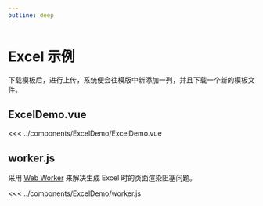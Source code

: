 ```yaml
---
outline: deep
---
```


<script setup>
  import ExcelDemo from '../components/ExcelDemo/ExcelDemo.vue';
</script>

# Excel 示例

下载模板后，进行上传，系统便会往模版中新添加一列，并且下载一个新的模板文件。

<ExcelDemo />

## ExcelDemo.vue

<<< ../components/ExcelDemo/ExcelDemo.vue

## worker.js

采用 [Web Worker](https://developer.mozilla.org/zh-CN/docs/Web/API/Web_Workers_API) 来解决生成 Excel 时的页面渲染阻塞问题。

<<< ../components/ExcelDemo/worker.js
